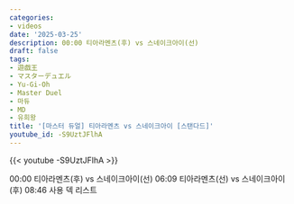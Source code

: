 ```yaml
---
categories:
- videos
date: '2025-03-25'
description: 00:00 티아라멘츠(후) vs 스네이크아이(선)
draft: false
tags:
- 遊戯王
- マスターデュエル
- Yu-Gi-Oh
- Master Duel
- 마듀
- MD
- 유희왕
title: '[마스터 듀얼] 티아라멘츠 vs 스네이크아이 [스탠다드]'
youtube_id: -S9UztJFlhA
---
```



{{< youtube -S9UztJFlhA >}}

00:00 티아라멘츠(후) vs 스네이크아이(선)
06:09 티아라멘츠(선) vs 스네이크아이(후)
08:46 사용 덱 리스트
